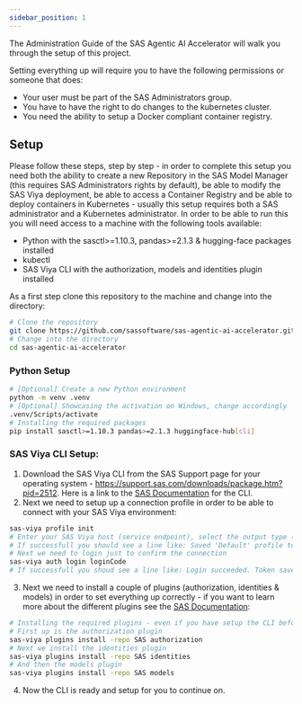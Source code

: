 ```yaml
---
sidebar_position: 1
---
```


The Administration Guide of the SAS Agentic AI Accelerator will walk you through the setup of this project.

Setting everything up will require you to have the following permissions or someone that does:
- Your user must be part of the SAS Administrators group.
- You have to have the right to do changes to the kubernetes cluster.
- You need the ability to setup a Docker compliant container registry.

## Setup

Please follow these steps, step by step - in order to complete this setup you need both the ability to create a new Repository in the SAS Model Manager (this requires SAS Administrators rights by default), be able to modify the SAS Viya deployment, be able to access a Container Registry and be able to deploy containers in Kubernetes - usually this setup requires both a SAS administrator and a Kubernetes administrator.
In order to be able to run this you will need access to a machine with the following tools available:
- Python with the sasctl>=1.10.3, pandas>=2.1.3 & hugging-face packages installed
- kubectl
- SAS Viya CLI with the authorization, models and identities plugin installed

As a first step clone this repository to the machine and change into the directory:
```bash
# Clone the repository
git clone https://github.com/sassoftware/sas-agentic-ai-accelerator.git
# Change into the directory
cd sas-agentic-ai-accelerator
```

### Python Setup
```bash
# [Optional] Create a new Python environment
python -m venv .venv
# [Optional] Showcasing the activation on Windows, change accordingly
.venv/Scripts/activate
# Installing the required packages
pip install sasctl>=1.10.3 pandas>=2.1.3 huggingface-hub[cli]
```

### SAS Viya CLI Setup:

1. Download the SAS Viya CLI from the SAS Support page for your operating system - https://support.sas.com/downloads/package.htm?pid=2512. Here is a link to the [SAS Documentation](https://go.documentation.sas.com/doc/en/sasadmincdc/default/calcli/n01xwtcatlinzrn1gztsglukb34a.htm) for the CLI.
2. Next we need to setup up a connection profile in order to be able to connect with your SAS Viya environment:
```bash
sas-viya profile init
# Enter your SAS Viya host (service endpoint), select the output type (I recommend fulljson) and anble ANSI colored output (I recommend yes)
# If successfull you should see a line like: Saved 'Default' profile to /path/.sas/config.json
# Next we need to login just to confirm the connection
sas-viya auth login loginCode
# If successfull you shoud see a line like: Login succeeded. Token saved.
```
3. Next we need to install a couple of plugins (authorization, identities & models) in order to set everything up correctly - if you want to learn more about the different plugins see the [SAS Documentation](https://go.documentation.sas.com/doc/en/sasadmincdc/default/calcli/n1vth8mtb8ipprn1prz5j26p3nvc.htm):
```bash
# Installing the required plugins - even if you have setup the CLI before I recommend you do this to ensure the plugins are up to date
# First up is the authorization plugin
sas-viya plugins install -repo SAS authorization
# Next we install the identities plugin
sas-viya plugins install -repo SAS identities
# And then the models plugin
sas-viya plugins install -repo SAS models
```
4. Now the CLI is ready and setup for you to continue on.
